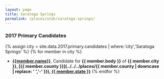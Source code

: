 ```yaml
---
layout: page
title: Saratoga Springs
permalink: /places/utah/saratoga-springs/
---
```


### 2017 Primary Candidates
{% assign city = site.data.2017.primary.candidates | where:'city','Saratoga Springs' %}
{% for member in city  %}
- <strong>[{{member.name}}](../../../people/{{member.id}})</strong>, Candidate for <strong>{{ member.body }}</strong> of <strong>{{ member.city }}, [{{ member.county }}](../../../places/{{ member.county | downcase | replace: ' ','-' }}), [{{ member.state }}](../../../places)</strong>
{% endfor %}
